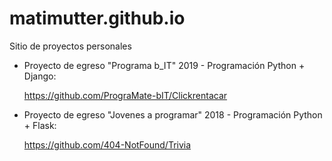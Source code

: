 # matimutter.github.io
Sitio de proyectos personales


- Proyecto de egreso "Programa b_IT" 2019 - Programación Python + Django:

   https://github.com/PrograMate-bIT/Clickrentacar
    
    
    
- Proyecto de egreso "Jovenes a programar" 2018 - Programación Python + Flask:

   https://github.com/404-NotFound/Trivia
